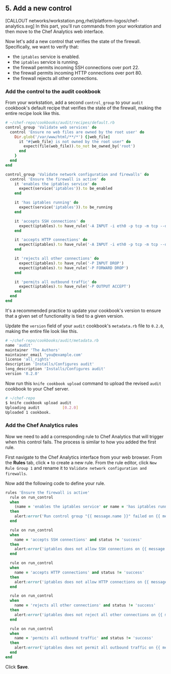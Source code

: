 ## 5. Add a new control

[CALLOUT networks/workstation.png,rhel/platform-logos/chef-analytics.svg] In this part, you'll run commands from your workstation and then move to the Chef Analytics web interface.

Now let's add a new control that verifies the state of the firewall. Specifically, we want to verify that:

* the `iptables` service is enabled.
* the `iptables` service is running.
* the firewall permits incoming SSH connections over port 22.
* the firewall permits incoming HTTP connections over port 80.
* the firewall rejects all other connections.

### Add the control to the audit cookbook

From your workstation, add a second `control_group` to your `audit` cookbook's default recipe that verifies the state of the firewall, making the entire recipe look like this.

```ruby
# ~/chef-repo/cookbooks/audit/recipes/default.rb
control_group 'Validate web services' do
  control 'Ensure no web files are owned by the root user' do
    Dir.glob('/var/www/html/**/*') {|web_file|
      it "#{web_file} is not owned by the root user" do
        expect(file(web_file)).to_not be_owned_by('root')
      end
    }
  end
end

control_group 'Validate network configuration and firewalls' do
  control 'Ensure the firewall is active' do
    it 'enables the iptables service' do
      expect(service('iptables')).to be_enabled
    end

    it 'has iptables running' do
      expect(service('iptables')).to be_running
    end

    it 'accepts SSH connections' do
      expect(iptables).to have_rule('-A INPUT -i eth0 -p tcp -m tcp --dport 22 -m state --state NEW -j ACCEPT')
    end

    it 'accepts HTTP connections' do
      expect(iptables).to have_rule('-A INPUT -i eth0 -p tcp -m tcp --dport 80 -m state --state NEW -j ACCEPT')
    end

    it 'rejects all other connections' do
      expect(iptables).to have_rule('-P INPUT DROP')
      expect(iptables).to have_rule('-P FORWARD DROP')
    end

    it 'permits all outbound traffic' do
      expect(iptables).to have_rule('-P OUTPUT ACCEPT')
    end
  end
end
```

It's a recommended practice to update your cookbook's version to ensure that a given set of functionality is tied to a given version.

Update the `version` field of your `audit` cookbook's <code class="file-path">metadata.rb</code> file to `0.2.0`, making the entire file look like this.

```ruby
# ~/chef-repo/cookbooks/audit/metadata.rb
name 'audit'
maintainer 'The Authors'
maintainer_email 'you@example.com'
license 'all_rights'
description 'Installs/Configures audit'
long_description 'Installs/Configures audit'
version '0.2.0'
```

Now run this `knife cookbook upload` command to upload the revised `audit` cookbook to your Chef server.

```bash
# ~/chef-repo
$ knife cookbook upload audit
Uploading audit          [0.2.0]
Uploaded 1 cookbook.
```

### Add the Chef Analytics rules

Now we need to add a corresponding rule to Chef Analytics that will trigger when this control fails. The process is similar to how you added the first rule.

First navigate to the Chef Analytics interface from your web browser. From the **Rules** tab, click **+** to create a new rule. From the rule editor, click `New Rule Group 1` and rename it to `Validate network configuration and firewalls`.

Now add the following code to define your rule.

```ruby
rules 'Ensure the firewall is active'
  rule on run_control
  when
    (name = 'enables the iptables service' or name = 'has iptables running') and status != 'success'
  then
    alert:error('Run control group "{{ message.name }}" failed on {{ message.run.node_name }}.')
  end

  rule on run_control
  when
    name = 'accepts SSH connections' and status != 'success'
  then
    alert:error('iptables does not allow SSH connections on {{ message.run.node_name }}.')
  end

  rule on run_control
  when
    name = 'accepts HTTP connections' and status != 'success'
  then
    alert:error('iptables does not allow HTTP connections on {{ message.run.node_name }}.')
  end

  rule on run_control
  when
    name = 'rejects all other connections' and status != 'success'
  then
    alert:error('iptables does not reject all other connections on {{ message.run.node_name }}.')
  end

  rule on run_control
  when
    name = 'permits all outbound traffic' and status != 'success'
  then
    alert:error('iptables does not permit all outbound traffic on {{ message.run.node_name }}.')
  end
end
```

Click **Save**.
